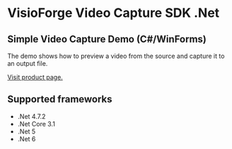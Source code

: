 ﻿# VisioForge Video Capture SDK .Net

## Simple Video Capture Demo (C#/WinForms)

The demo shows how to preview a video from the source and capture it to an output file.

[Visit product page.](https://www.visioforge.com/video-capture-sdk-net)

## Supported frameworks

* .Net 4.7.2
* .Net Core 3.1
* .Net 5
* .Net 6